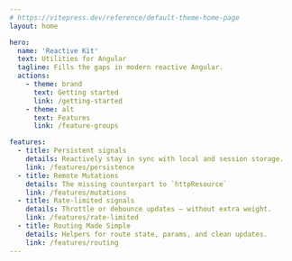 ```yaml
---
# https://vitepress.dev/reference/default-theme-home-page
layout: home

hero:
  name: 'Reactive Kit'
  text: Utilities for Angular
  tagline: Fills the gaps in modern reactive Angular.
  actions:
    - theme: brand
      text: Getting started
      link: /getting-started
    - theme: alt
      text: Features
      link: /feature-groups

features:
  - title: Persistent signals
    details: Reactively stay in sync with local and session storage.
    link: /features/persistence
  - title: Remote Mutations
    details: The missing counterpart to `httpResource`
    link: /features/mutations
  - title: Rate-limited signals
    details: Throttle or debounce updates — without extra weight.
    link: /features/rate-limited
  - title: Routing Made Simple
    details: Helpers for route state, params, and clean updates.
    link: /features/routing
---
```

